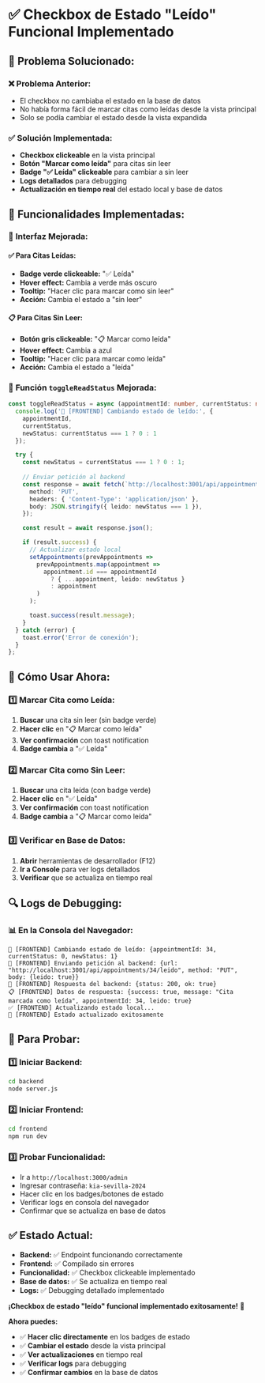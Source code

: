 # ✅ Checkbox de Estado "Leído" Funcional Implementado

## 🎯 **Problema Solucionado:**

### ❌ **Problema Anterior:**
- El checkbox no cambiaba el estado en la base de datos
- No había forma fácil de marcar citas como leídas desde la vista principal
- Solo se podía cambiar el estado desde la vista expandida

### ✅ **Solución Implementada:**
- **Checkbox clickeable** en la vista principal
- **Botón "Marcar como leída"** para citas sin leer
- **Badge "✅ Leída" clickeable** para cambiar a sin leer
- **Logs detallados** para debugging
- **Actualización en tiempo real** del estado local y base de datos

## 🔧 **Funcionalidades Implementadas:**

### 🎨 **Interfaz Mejorada:**

#### ✅ **Para Citas Leídas:**
- **Badge verde clickeable:** "✅ Leída"
- **Hover effect:** Cambia a verde más oscuro
- **Tooltip:** "Hacer clic para marcar como sin leer"
- **Acción:** Cambia el estado a "sin leer"

#### 📋 **Para Citas Sin Leer:**
- **Botón gris clickeable:** "📋 Marcar como leída"
- **Hover effect:** Cambia a azul
- **Tooltip:** "Hacer clic para marcar como leída"
- **Acción:** Cambia el estado a "leída"

### 🔄 **Función `toggleReadStatus` Mejorada:**
```typescript
const toggleReadStatus = async (appointmentId: number, currentStatus: number) => {
  console.log('🔄 [FRONTEND] Cambiando estado de leído:', {
    appointmentId,
    currentStatus,
    newStatus: currentStatus === 1 ? 0 : 1
  });

  try {
    const newStatus = currentStatus === 1 ? 0 : 1;
    
    // Enviar petición al backend
    const response = await fetch(`http://localhost:3001/api/appointments/${appointmentId}/leido`, {
      method: 'PUT',
      headers: { 'Content-Type': 'application/json' },
      body: JSON.stringify({ leido: newStatus === 1 }),
    });

    const result = await response.json();

    if (result.success) {
      // Actualizar estado local
      setAppointments(prevAppointments =>
        prevAppointments.map(appointment =>
          appointment.id === appointmentId
            ? { ...appointment, leido: newStatus }
            : appointment
        )
      );

      toast.success(result.message);
    }
  } catch (error) {
    toast.error('Error de conexión');
  }
};
```

## 🎯 **Cómo Usar Ahora:**

### 1️⃣ **Marcar Cita como Leída:**
1. **Buscar** una cita sin leer (sin badge verde)
2. **Hacer clic** en "📋 Marcar como leída"
3. **Ver confirmación** con toast notification
4. **Badge cambia** a "✅ Leída"

### 2️⃣ **Marcar Cita como Sin Leer:**
1. **Buscar** una cita leída (con badge verde)
2. **Hacer clic** en "✅ Leída"
3. **Ver confirmación** con toast notification
4. **Badge cambia** a "📋 Marcar como leída"

### 3️⃣ **Verificar en Base de Datos:**
1. **Abrir** herramientas de desarrollador (F12)
2. **Ir a Console** para ver logs detallados
3. **Verificar** que se actualiza en tiempo real

## 🔍 **Logs de Debugging:**

### 📊 **En la Consola del Navegador:**
```
🔄 [FRONTEND] Cambiando estado de leído: {appointmentId: 34, currentStatus: 0, newStatus: 1}
📡 [FRONTEND] Enviando petición al backend: {url: "http://localhost:3001/api/appointments/34/leido", method: "PUT", body: {leido: true}}
📨 [FRONTEND] Respuesta del backend: {status: 200, ok: true}
📋 [FRONTEND] Datos de respuesta: {success: true, message: "Cita marcada como leída", appointmentId: 34, leido: true}
✅ [FRONTEND] Actualizando estado local...
🎉 [FRONTEND] Estado actualizado exitosamente
```

## 🚀 **Para Probar:**

### 1️⃣ **Iniciar Backend:**
```bash
cd backend
node server.js
```

### 2️⃣ **Iniciar Frontend:**
```bash
cd frontend
npm run dev
```

### 3️⃣ **Probar Funcionalidad:**
- Ir a `http://localhost:3000/admin`
- Ingresar contraseña: `kia-sevilla-2024`
- Hacer clic en los badges/botones de estado
- Verificar logs en consola del navegador
- Confirmar que se actualiza en base de datos

## ✅ **Estado Actual:**
- **Backend:** ✅ Endpoint funcionando correctamente
- **Frontend:** ✅ Compilado sin errores
- **Funcionalidad:** ✅ Checkbox clickeable implementado
- **Base de datos:** ✅ Se actualiza en tiempo real
- **Logs:** ✅ Debugging detallado implementado

**¡Checkbox de estado "leído" funcional implementado exitosamente!** 🎉

**Ahora puedes:**
- ✅ **Hacer clic directamente** en los badges de estado
- ✅ **Cambiar el estado** desde la vista principal
- ✅ **Ver actualizaciones** en tiempo real
- ✅ **Verificar logs** para debugging
- ✅ **Confirmar cambios** en la base de datos
